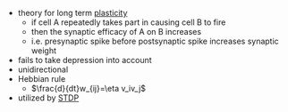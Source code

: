 + theory for long term [plasticity](../Plasticity/Plasticity.md) 
	+ if cell A repeatedly takes part in causing cell B to fire
	+ then the synaptic efficacy of A on B increases
	+ i.e. presynaptic spike before postsynaptic spike increases synaptic weight
+ fails to take depression into account
+ unidirectional
+ Hebbian rule
	+ $\frac{d}{dt}w_{ij}=\eta v_iv_j$
+ utilized by [STDP](Spike-Timing%20Dependent%20Plasticity.md)

